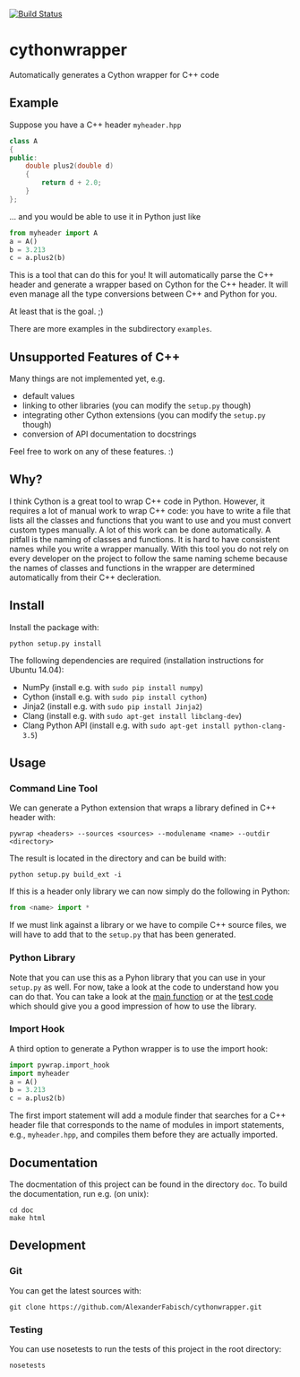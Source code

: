 [![Build Status](https://travis-ci.org/AlexanderFabisch/cythonwrapper.png?branch=master)](https://travis-ci.org/AlexanderFabisch/cythonwrapper)

# cythonwrapper

Automatically generates a Cython wrapper for C++ code

## Example

Suppose you have a C++ header `myheader.hpp`

```cpp
class A
{
public:
    double plus2(double d)
    {
        return d + 2.0;
    }
};
```

... and you would be able to use it in Python just like

```python
from myheader import A
a = A()
b = 3.213
c = a.plus2(b)
```

This is a tool that can do this for you! It will automatically parse the
C++ header and generate a wrapper based on Cython for the C++ header. It
will even manage all the type conversions between C++ and Python for you.

At least that is the goal. ;)

There are more examples in the subdirectory `examples`.

## Unsupported Features of C++

Many things are not implemented yet, e.g.

* default values
* linking to other libraries (you can modify the `setup.py` though)
* integrating other Cython extensions (you can modify the `setup.py` though)
* conversion of API documentation to docstrings

Feel free to work on any of these features. :)

## Why?

I think Cython is a great tool to wrap C++ code in Python. However, it requires a lot of manual work to wrap C++ code: you have to write a file that lists all the classes and functions that you want to use and you must convert custom types manually. A lot of this work can be done automatically. A pitfall is the naming of classes and functions. It is hard to have consistent names while you write a wrapper manually. With this tool you do not rely on every developer on the project to follow the same naming scheme because the names of classes and functions in the wrapper are determined automatically from their C++ decleration.

## Install

Install the package with:

    python setup.py install

The following dependencies are required (installation instructions for Ubuntu 14.04):
* NumPy (install e.g. with `sudo pip install numpy`)
* Cython (install e.g. with `sudo pip install cython`)
* Jinja2 (install e.g. with `sudo pip install Jinja2`)
* Clang (install e.g. with `sudo apt-get install libclang-dev`)
* Clang Python API (install e.g. with `sudo apt-get install python-clang-3.5`)

## Usage

### Command Line Tool

We can generate a Python extension that wraps a library defined in C++ header
with:

    pywrap <headers> --sources <sources> --modulename <name> --outdir <directory>

The result is located in the directory <target> and can be build with:

    python setup.py build_ext -i

If this is a header only library we can now simply do the following in
Python:

```python
from <name> import *
```

If we must link against a library or we have to compile C++ source files, we
will have to add that to the `setup.py` that has been generated.

### Python Library

Note that you can use this as a Pyhon library that you can use in your
`setup.py` as well. For now, take a look at the code to understand how
you can do that. You can take a look at the
[main function](https://github.com/AlexanderFabisch/cythonwrapper/blob/master/bin/pywrap#L29)
or at the
[test code](https://github.com/AlexanderFabisch/cythonwrapper/blob/master/pywrap/testing.py)
which should give you a good impression of how to use the library.

### Import Hook

A third option to generate a Python wrapper is to use the import hook:

```python
import pywrap.import_hook
import myheader
a = A()
b = 3.213
c = a.plus2(b)
```

The first import statement will add a module finder that searches for a
C++ header file that corresponds to the name of modules in import statements,
e.g., `myheader.hpp`, and compiles them before they are actually imported.

## Documentation

The docmentation of this project can be found in the directory `doc`. To
build the documentation, run e.g. (on unix):

    cd doc
    make html

## Development

### Git

You can get the latest sources with:

    git clone https://github.com/AlexanderFabisch/cythonwrapper.git

### Testing

You can use nosetests to run the tests of this project in the root directory:

    nosetests
